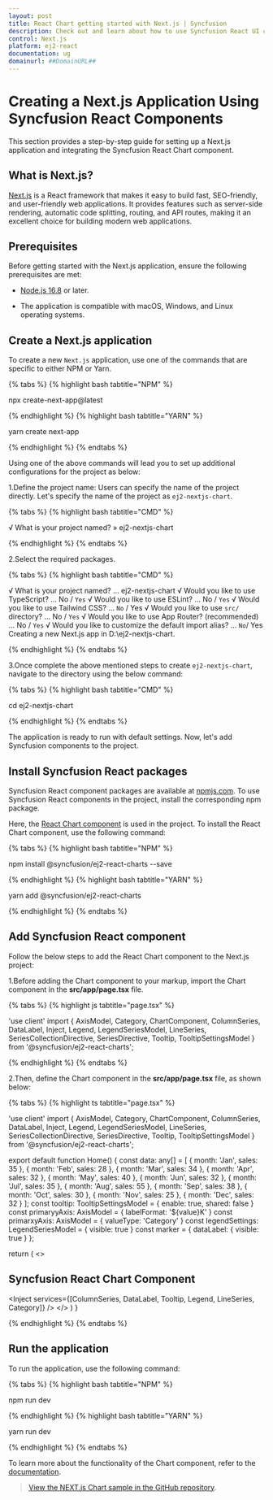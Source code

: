 ```yaml
---
layout: post
title: React Chart getting started with Next.js | Syncfusion
description: Check out and learn about how to use Syncfusion React UI components in the Next.js project.
control: Next.js
platform: ej2-react
documentation: ug
domainurl: ##DomainURL##
---
```


# Creating a Next.js Application Using Syncfusion React Components 

This section provides a step-by-step guide for setting up a Next.js application and integrating the Syncfusion React Chart component.

## What is Next.js?

[Next.js](https://nextjs.org/) is a React framework that makes it easy to build fast, SEO-friendly, and user-friendly web applications. It provides features such as server-side rendering, automatic code splitting, routing, and API routes, making it an excellent choice for building modern web applications.

## Prerequisites

Before getting started with the Next.js application, ensure the following prerequisites are met:

* [Node.js 16.8](https://nodejs.org/en) or later.

* The application is compatible with macOS, Windows, and Linux operating systems.

## Create a Next.js application

To create a new `Next.js` application, use one of the commands that are specific to either NPM or Yarn.

{% tabs %}
{% highlight bash tabtitle="NPM" %}

npx create-next-app@latest

{% endhighlight %}
{% highlight bash tabtitle="YARN" %}

yarn create next-app

{% endhighlight %}
{% endtabs %}

Using one of the above commands will lead you to set up additional configurations for the project as below:

1.Define the project name: Users can specify the name of the project directly. Let's specify the name of the project as `ej2-nextjs-chart`.

{% tabs %}
{% highlight bash tabtitle="CMD" %}

√ What is your project named? » ej2-nextjs-chart

{% endhighlight %}
{% endtabs %}

2.Select the required packages.

{% tabs %}
{% highlight bash tabtitle="CMD" %}

√ What is your project named? ... ej2-nextjs-chart
√ Would you like to use TypeScript? ... No / `Yes`
√ Would you like to use ESLint? ... No / `Yes`
√ Would you like to use Tailwind CSS? ... `No` / Yes
√ Would you like to use `src/` directory? ... No / `Yes`
√ Would you like to use App Router? (recommended) ... No / `Yes`
√ Would you like to customize the default import alias? ... `No`/ Yes
Creating a new Next.js app in D:\ej2-nextjs-chart.

{% endhighlight %}
{% endtabs %}

3.Once complete the above mentioned steps to create `ej2-nextjs-chart`, navigate to the directory using the below command:

{% tabs %}
{% highlight bash tabtitle="CMD" %}

cd ej2-nextjs-chart

{% endhighlight %}
{% endtabs %}

The application is ready to run with default settings. Now, let's add Syncfusion components to the project.

## Install Syncfusion React packages

Syncfusion React component packages are available at [npmjs.com](https://www.npmjs.com/search?q=ej2-react). To use Syncfusion React components in the project, install the corresponding npm package.

Here, the [React Chart component](https://www.syncfusion.com/react-components/react-charts) is used in the project. To install the React Chart component, use the following command:

{% tabs %}
{% highlight bash tabtitle="NPM" %}

npm install @syncfusion/ej2-react-charts --save

{% endhighlight %}
{% highlight bash tabtitle="YARN" %}

yarn add @syncfusion/ej2-react-charts

{% endhighlight %}
{% endtabs %}

## Add Syncfusion React component

Follow the below steps to add the React Chart component to the Next.js project:

1.Before adding the Chart component to your markup, import the Chart component in the **src/app/page.tsx** file.

{% tabs %}
{% highlight js tabtitle="page.tsx" %}

'use client'
import {
  AxisModel, Category, ChartComponent, ColumnSeries, DataLabel, Inject,
  Legend, LegendSeriesModel, LineSeries, SeriesCollectionDirective, SeriesDirective, Tooltip, TooltipSettingsModel
} from '@syncfusion/ej2-react-charts';

{% endhighlight %}
{% endtabs %}

2.Then, define the Chart component in the **src/app/page.tsx** file, as shown below:

{% tabs %}
{% highlight ts tabtitle="page.tsx" %}

'use client'
import {
  AxisModel, Category, ChartComponent, ColumnSeries, DataLabel, Inject,
  Legend, LegendSeriesModel, LineSeries, SeriesCollectionDirective, SeriesDirective, Tooltip, TooltipSettingsModel
} from '@syncfusion/ej2-react-charts';

export default function Home() {
  const data: any[] = [
    { month: 'Jan', sales: 35 }, { month: 'Feb', sales: 28 },
    { month: 'Mar', sales: 34 }, { month: 'Apr', sales: 32 },
    { month: 'May', sales: 40 }, { month: 'Jun', sales: 32 },
    { month: 'Jul', sales: 35 }, { month: 'Aug', sales: 55 },
    { month: 'Sep', sales: 38 }, { month: 'Oct', sales: 30 },
    { month: 'Nov', sales: 25 }, { month: 'Dec', sales: 32 }
  ];
  const tooltip: TooltipSettingsModel = { enable: true, shared: false }
  const primaryyAxis: AxisModel = { labelFormat: '${value}K' }
  const primarxyAxis: AxisModel = { valueType: 'Category' }
  const legendSettings: LegendSeriesModel = { visible: true }
  const marker = { dataLabel: { visible: true } };

  return (
    <>
      <h2>Syncfusion React Chart Component</h2>
      <ChartComponent id="charts" primaryXAxis={primarxyAxis} legendSettings={legendSettings}
        primaryYAxis={primaryyAxis} tooltip={tooltip}>
        <Inject services={[ColumnSeries, DataLabel, Tooltip, Legend, LineSeries, Category]} />
        <SeriesCollectionDirective>
          <SeriesDirective dataSource={data} xName='month' yName='sales' name='Sales' marker={marker} />
        </SeriesCollectionDirective>
      </ChartComponent>
    </>
  )
}


{% endhighlight %}
{% endtabs %}

## Run the application

To run the application, use the following command:

{% tabs %}
{% highlight bash tabtitle="NPM" %}

npm run dev

{% endhighlight %}
{% highlight bash tabtitle="YARN" %}

yarn run dev

{% endhighlight %}
{% endtabs %}

To learn more about the functionality of the Chart component, refer to the [documentation](https://ej2.syncfusion.com/react/documentation/chart/getting-started#module-injection).

> [View the NEXT.js Chart sample in the GitHub repository](https://github.com/SyncfusionExamples/ej2-nextjs-chart).
